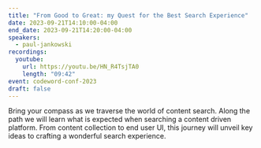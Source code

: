 ```yaml
---
title: "From Good to Great: my Quest for the Best Search Experience"
date: 2023-09-21T14:10:00-04:00
end_date: 2023-09-21T14:20:00-04:00
speakers:
  - paul-jankowski
recordings:
  youtube:
    url: https://youtu.be/HN_R4TsjTA0
    length: "09:42"
event: codeword-conf-2023
draft: false
---
```


Bring your compass as we traverse the world of content search. Along the path we will learn what is expected when searching a content driven platform. From content collection to end user UI, this journey will unveil key ideas to crafting a wonderful search experience.
